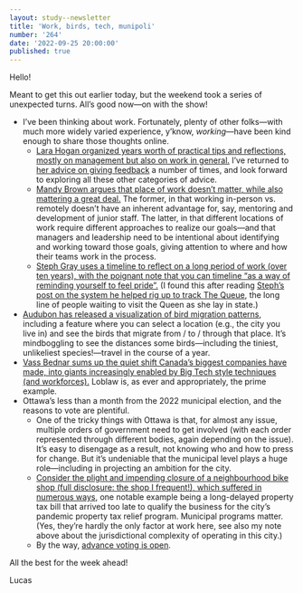 ```yaml
---
layout: study--newsletter
title: 'Work, birds, tech, munipoli'
number: '264'
date: '2022-09-25 20:00:00'
published: true
---
```


Hello!

Meant to get this out earlier today, but the weekend took a series of unexpected turns. All’s good now—on with the show!

- I’ve been thinking about work. Fortunately, plenty of other folks—with much more widely varied experience, y’know, _working_—have been kind enough to share those thoughts online.
	- [Lara Hogan organized years worth of practical tips and reflections, mostly on management but also on work in general.](https://larahogan.me/blog/management-resource-library/) I’ve returned to [her advice on giving feedback](https://larahogan.me/blog/feedback-equation/) a number of times, and look forward to exploring all these other categories of advice.
	- [Mandy Brown argues that place of work doesn’t matter, while also mattering a great deal.](https://aworkinglibrary.com/writing/official-myths) The former, in that working in-person vs. remotely doesn’t have an inherent advantage for, say, mentoring and development of junior staff. The latter, in that different locations of work require different approaches to realize our goals—and that managers and leadership need to be intentional about identifying and working toward those goals, giving attention to where and how their teams work in the process.
	- [Steph Gray uses a timeline to reflect on a long period of work (over ten years), with the poignant note that you can timeline “as a way of reminding yourself to feel pride”.](https://postbureaucrat.com/2022/01/29/timelines/) (I found this after reading [Steph’s post on the system he helped rig up to track The Queue](https://postbureaucrat.com/2022/09/20/a-few-lessons-learned-from-tracking-the-queue/), the long line of people waiting to visit the Queen as she lay in state.)
- [Audubon has released a visualization of bird migration patterns](https://explorer.audubon.org/home), including a feature where you can select a location (e.g., the city you live in) and see the birds that migrate from / to / through that place. It’s mindboggling to see the distances some birds—including the tiniest, unlikeliest species!—travel in the course of a year.
- [Vass Bednar sums up the quiet shift Canada’s biggest companies have made, into giants increasingly enabled by Big Tech style techniques (and workforces).](https://www.theglobeandmail.com/opinion/article-canada-hasnt-had-a-tech-lash-yet-but-consumers-should-still-be-wary/) Loblaw is, as ever and appropriately, the prime example.
- Ottawa’s less than a month from the 2022 municipal election, and the reasons to vote are plentiful.
	- One of the tricky things with Ottawa is that, for almost any issue, multiple orders of government need to get involved (with each order represented through different bodies, again depending on the issue). It’s easy to disengage as a result, not knowing who and how to press for change. But it’s undeniable that the municipal level plays a huge role—including in projecting an ambition for the city.
	- [Consider the plight and impending closure of a neighbourhood bike shop (full disclosure: the shop I frequent!), which suffered in numerous ways](https://ottawacitizen.com/news/local-news/convoy-covid-and-bureaucracy-spell-end-for-sparks-street-bike-shop), one notable example being a long-delayed property tax bill that arrived too late to qualify the business for the city’s pandemic property tax relief program. Municipal programs matter. (Yes, they’re hardly the only factor at work here, see also my note above about the jurisdictional complexity of operating in this city.)
	- By the way, [advance voting is open](https://ottawa.ca/en/news/special-advance-vote-days-ottawas-2022-municipal-elections-will-take-place-september-24-27).

All the best for the week ahead!

Lucas